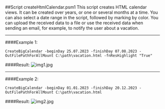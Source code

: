 ##Script createHtmlCalendar.psm1
This script creates HTML calendar views. It can be created over years, or one or several months at a time. You can also select a date range in the script, followed by marking by color. You can upload the received data to a file or use the received data when sending an email, for example, to notify the user about a vacation.
___
####Example 1:
```
CreateBigCalendar -beginDay 25.07.2023 -finishDay 07.08.2023 -OutFilePathForAllMount C:\path\vacation.html -fnResHighlight "True"
```
####Result:
![img1.jpg](/pwsh/Calendar/img/img1.JPG)
___
####Example 2:
```
CreateBigCalendar -beginDay 01.01.2023 -finishDay 20.12.2023 -OutFilePathForAllMount C:\path\vacation.html
```
####Result:
![img2.jpg](/pwsh/Calendar/img/img2.JPG)